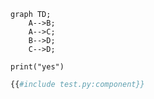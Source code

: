 ```mermaid
graph TD;
    A-->B;
    A-->C;
    B-->D;
    C-->D;
```

```python,noplayground
print("yes")
```



```python
{{#include test.py:component}}
```